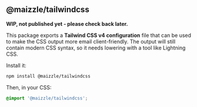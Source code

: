 ## @maizzle/tailwindcss

**WIP, not published yet - please check back later.**

This package exports a **Tailwind CSS v4 configuration** file that can be used to make the CSS output more email client-friendly. The output will still contain modern CSS syntax, so it needs lowering with a tool like Lightning CSS.

Install it:

```bash
npm install @maizzle/tailwindcss
```

Then, in your CSS:

```css
@import '@maizzle/tailwindcss';
```
